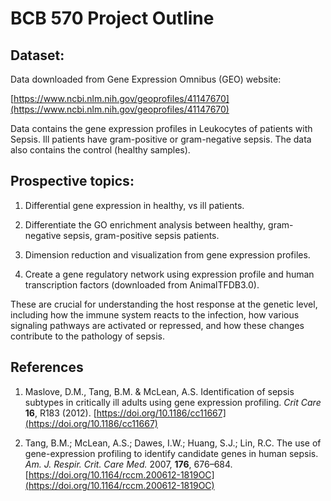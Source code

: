 # BCB 570 Project Outline 

## Dataset:

Data downloaded from Gene Expression Omnibus (GEO) website:

[https://www.ncbi.nlm.nih.gov/geoprofiles/41147670](https://www.ncbi.nlm.nih.gov/geoprofiles/41147670)

Data contains the gene expression profiles in Leukocytes of patients with Sepsis. Ill patients 
have gram-positive or gram-negative sepsis. The data also contains the control (healthy samples). 

## Prospective topics:

1. Differential gene expression in healthy, vs ill patients.  

2. Differentiate the GO enrichment analysis between healthy, gram-negative sepsis, gram-positive sepsis patients.  

3. Dimension reduction and visualization from gene expression profiles.  

4. Create a gene regulatory network using expression profile and human transcription factors (downloaded from AnimalTFDB3.0).  

These are crucial for understanding the host response at the genetic level, including how the immune system reacts to the infection, how various signaling pathways are activated or repressed, and how these changes contribute to the pathology of sepsis.

## References

1. Maslove, D.M., Tang, B.M. & McLean, A.S. Identification of sepsis subtypes in critically ill adults using gene expression profiling. *Crit Care* **16**, R183 (2012). [https://doi.org/10.1186/cc11667](https://doi.org/10.1186/cc11667)

2. Tang, B.M.; McLean, A.S.; Dawes, I.W.; Huang, S.J.; Lin, R.C. The use of gene-expression profiling to identify candidate genes in human sepsis. *Am. J. Respir. Crit. Care Med.* 2007, **176**, 676–684. [https://doi.org/10.1164/rccm.200612-1819OC](https://doi.org/10.1164/rccm.200612-1819OC)

